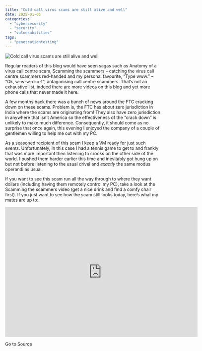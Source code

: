 ```yaml
---
title: "Cold call virus scams are still alive and well"
date: 2025-01-05
categories: 
  - "cybersecurity"
  - "security"
  - "vulnerabilities"
tags: 
  - "penetrationtesting"
---
```


![Cold call virus scams are still alive and well](https://www.troyhunt.com/content/images/2016/02/2862default.jpg)

Regular readers of this blog would have seen sagas such as Anatomy of a virus call centre scam, Scamming the scammers – catching the virus call centre scammers red-handed and my personal favourite, “Type www.” – “Ok, w-w-w-d-o-t”; antagonising call centre scammers. That’s not an exhaustive list, indeed there are more videos on this blog and yet more phone calls that never made it here.

A few months back there was a bunch of news around the FTC cracking down on these scams. Problem is, the FTC has about zero jurisdiction in India where the scams are originating from! They also have zero jurisdiction in anywhere that isn’t America so the effectiveness of the “crack down” is unlikely to make much difference. Consequently, it should come as no surprise that once again, this evening I enjoyed the company of a couple of gentlemen willing to help me out with my PC.

As a seasoned recipient of this scam I keep a VM ready for just such events. Unfortunately, in this case I had a tennis game to get to and frankly that was more important then listening to crooks on the other side of the world. I pushed them harder earlier this time and inevitably got hung up on but not before listening to the usual drivel and _exactly_ the same modus operandi as usual.

If you want to see this scam run all the way through to where they want dollars (including having them remotely control my PC), take a look at the Scamming the scammers video (get a nice drink and find a comfy chair first). If you just want to see how the scam still looks today, here’s what my mates are up to:

<iframe width="620" height="420" src="https://www.youtube.com/embed/Gn9IYQfkYyw" frameborder="0" allowfullscreen="allowfullscreen"></iframe>

Go to Source
